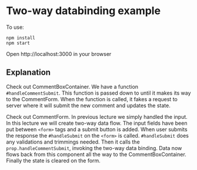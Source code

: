 # Two-way databinding example

To use:
```
npm install
npm start
```

Open http://localhost:3000 in your browser

## Explanation

Check out CommentBoxContainer. We have a function `#handleCommentSubmit`. This function is passed down to until it makes its way to the CommentForm. When the function is called, it fakes a request to server where it will submit the new comment and updates the state.

Check out CommentForm. In previous lecture we simply handled the input. In this lecture we will create two-way data flow. The input fields have been put between `<form>` tags and a submit button is added. When user submits the response the `#handleSubmit` on the `<form>` is called. `#handleSubmit` does any validations and trimmings needed. Then it calls the `prop.handleCommentSubmit`, invoking the two-way data binding. Data now flows back from this component all the way to the CommentBoxContainer. Finally the state is cleared on the form.
